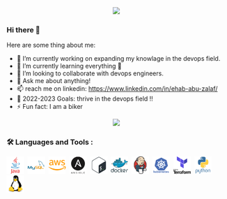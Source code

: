 <div id="header" align="center">
  <img src="https://giphy.com/gifs/glitch-internet-computer-TFPdmm3rdzeZ0kP3zG" width="100"/>
</div>

### Hi there 👋

Here are some thing about me:

- 🔭 I’m currently working on expanding my knowlage in the devops field.
- 🌱 I’m currently learning everything 🤣
- 👯 I’m looking to collaborate with devops engineers.   
- 💬 Ask me about anything! 
- 📫 reach me on linkedin: https://www.linkedin.com/in/ehab-abu-zalaf/
- 🥅 2022-2023 Goals: thrive in the devops field !!  
- ⚡ Fun fact: I am a biker 
<div id="header" align="center">
  <img src="https://giphy.com/gifs/thekidlaroi-go-juice-wrld-the-kid-laroi-8QW8Ydy7TauCLItUZG" width="100"/>
</div>

### :hammer_and_wrench: Languages and Tools :

<div>
  <img src="https://github.com/devicons/devicon/blob/master/icons/java/java-original-wordmark.svg" title="Java" alt="Java" width="40" height="40"/>&nbsp;
  <img src="https://github.com/devicons/devicon/blob/master/icons/mysql/mysql-original-wordmark.svg" title="MySQL"  alt="MySQL" width="40" height="40"/>&nbsp;
  <img src="https://github.com/devicons/devicon/blob/master/icons/amazonwebservices/amazonwebservices-plain-wordmark.svg" title="AWS" alt="AWS" width="40" height="40"/>&nbsp;
  <img src="https://github.com/devicons/devicon/blob/master/icons/ansible/ansible-original-wordmark.svg" title="Ansible" alt="Ansible" width="40" height="40"/>&nbsp;
  <img src="https://github.com/devicons/devicon/blob/master/icons/bash/bash-original.svg" title="bash" alt="bash" width="40" height="40"/>&nbsp;
  <img src="https://github.com/devicons/devicon/blob/master/icons/docker/docker-original-wordmark.svg" title="docker" alt="docker" width="40" height="40"/>&nbsp;
  <img src="https://github.com/devicons/devicon/blob/master/icons/jenkins/jenkins-original.svg" title="jenkins" alt="jenkins" width="40" height="40"/>&nbsp;
  <img src="https://github.com/devicons/devicon/blob/master/icons/kubernetes/kubernetes-plain-wordmark.svg" title="kubernetes" alt="kubernetes" width="40" height="40"/>&nbsp;
  <img src="https://github.com/devicons/devicon/blob/master/icons/terraform/terraform-original-wordmark.svg" title="terraform" alt="terraform" width="40" height="40"/>&nbsp;
  <img src="https://github.com/devicons/devicon/blob/master/icons/python/python-original-wordmark.svg" title="python" alt="python" width="40" height="40"/>&nbsp;
  <img src="https://github.com/devicons/devicon/blob/master/icons/linux/linux-original.svg" title="linux" alt="linux" width="40" height="40"/>&nbsp;
  

</div>



